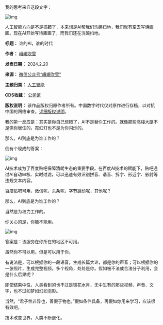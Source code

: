 我的思考来自这段文字：


![img](https://chinadigitaltimes.net/chinese/files/2024/02/post-705240-65d4c03e79334.)


人工智能方向是不是搞错了，本来想是AI帮我们洗碗扫地，我们就有空去写诗画画。现在AI开始写诗画画了，而我们还在洗碗扫地。




**标题：** 谁的AI，谁的时代  

**作者：** [峨嵋吹雪](https://chinadigitaltimes.net/space/峨嵋吹雪)  

**发表日期：** 2024.2.20  

**来源：** [微信公众号“峨嵋吹雪”](https://web.archive.org/web/20240220150801/https://mp.weixin.qq.com/s/DC7i1Eh8ehU3Yqxy8zgdPA)  

**主题归类：** [人工智能](https://chinadigitaltimes.net/space/人工智能)  

**CDS收藏：** [公民馆](https://chinadigitaltimes.net/space/%E5%85%AC%E6%B0%91%E9%A6%86)  

**版权说明：** 该作品版权归原作者所有。中国数字时代仅对原作进行存档，以对抗中国的网络审查。[详细版权说明](https://chinadigitaltimes.net/chinese/copyright)。


我的第一反应是：其实是你自己想错了，AI不是替你工作的。就像那些高楼大厦不是供你居住的，霓虹灯也不是为你闪烁的。


那么，AI到底是为谁工作的？


倒有个现成的答案：


![img](https://chinadigitaltimes.net/chinese/files/2024/02/post-705240-65d4c03f5574e.)


AI技术成为了百度贴吧保障清朗生态的重要手段。在百度AI技术的赋能下，贴吧通过AI自动审核、实时过滤，可以迅速有效识别拼音、谐音、拆字、形近字、影射等违规文本内容。


百度贴吧可用，微信呢，头条呢，字节跳动呢，其他呢？


那么，AI到底是为谁工作的？


当然是为权力工作的。


你关心的是，你能不能用。


![img](https://chinadigitaltimes.net/chinese/files/2024/02/post-705240-65d4c03fc4ac1.png)


答案是：该服务在你所在的地区不可用。


虽然你不可以用，但是可以用于你。


有说法是，可以根据你的一段语音，生成长篇大论，都是你的声音；可以根据你的一张照片，生成完整视频，多个视角，处处是你。假如被不法或合法分子利用，会是什么后果呢？


即使结果中性，人类看到的也不过是镜花水月，无中生有的那些视频、声音、文字，也不过如梦如幻如泡影。


当然，“君子性非异也，善假于物也。”假如条件具备，再假如你用来学习，应该很有效吧。


技术改变世界，人类不断退化。

